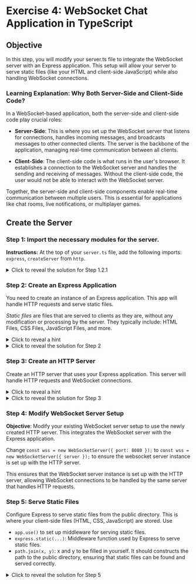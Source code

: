 # Exercise 4: WebSocket Chat Application in TypeScript

## Objective
In this step, you will modify your server.ts file to integrate the WebSocket server with an Express application. This setup will allow your server to serve static files (like your HTML and client-side JavaScript) while also handling WebSocket connections.

### Learning Explanation: Why Both Server-Side and Client-Side Code?

In a WebSocket-based application, both the server-side and client-side code play crucial roles:

- **Server-Side**: This is where you set up the WebSocket server that listens for connections, handles incoming messages, and broadcasts messages to other connected clients. The server is the backbone of the application, managing real-time communication between all clients.
  
- **Client-Side**: The client-side code is what runs in the user's browser. It establishes a connection to the WebSocket server and handles the sending and receiving of messages. Without the client-side code, the user would not be able to interact with the WebSocket server.

Together, the server-side and client-side components enable real-time communication between multiple users. This is essential for applications like chat rooms, live notifications, or multiplayer games.

## Create the Server

### Step 1: Import the necessary modules for the server.

**Instructions:** At the top of your `server.ts` file, add the following imports: `express`, `createServer` from `http`.

<details> 
  <summary>Click to reveal the solution for Step 1.2.1</summary>

```typescript
import express from 'express';
import { createServer } from 'http';
import { WebSocket, WebSocketServer } from 'ws';
import path from 'path';
```

**Explanation:**
- `express`: Manages routes and serves static files.
- `createServer`: Creates an HTTP server to handle requests.
- WebSocket and WebSocketServer: Manage WebSocket connections.
- `path`: Helps manage file paths across different environments.
</details> 


### Step 2: Create an Express Application
You need to create an instance of an Express application. This app will handle HTTP requests and serve static files.

*Static files* are files that are served to clients as they are, without any modification or processing by the server. They typically include: HTML Files, CSS Files, JavaScript Files, and more.

<details>
  <summary>Click to reveal a hint</summary>
  
  Use `express()`
</details>

<details> 
  <summary>Click to reveal the solution for Step 2</summary>

  ```typescript
    const app = express();
  ```
</details>

### Step 3:  Create an HTTP Server
Create an HTTP server that uses your Express application. This server will handle HTTP requests and WebSocket connections.

<details>
  <summary>Click to reveal a hint</summary>
  
  Use `createServer()` and refer to the app
</details>

<details>
  <summary>Click to reveal the solution for Step 3</summary>

  ```typescript
  const server = createServer(app);
  ```
</details>

### Step 4: Modify WebSocket Server Setup
**Objective**: Modify your existing WebSocket server setup to use the newly created HTTP server. This integrates the WebSocket server with the Express application.

Change `const wss = new WebSocketServer({ port: 8080 });` to `const wss = new WebSocketServer({ server });` to ensure the websocket server instance is set up with the HTTP server.

This ensures that the WebSocket server instance is set up with the HTTP server, allowing WebSocket connections to be handled by the same server that handles HTTP requests.

### Step 5: Serve Static Files
Configure Express to serve static files from the public directory. This is where your client-side files (HTML, CSS, JavaScript) are stored. Use
- `app.use()`  to set up middleware for serving static files.
- `express.static(...)`: Middleware function used by Express to serve static files.
- `path.join(x, y)`: x and y to be filled in yourself. It should constructs the path to the public directory, ensuring that static files can be found and served correctly.

<details>
  <summary>Click to reveal the solution for Step 5</summary>
  ```typescript
  app.use(express.static(path.join(__dirname, 'public')));
  ```
  Explanation:
  - `express.static(path.join(__dirname, 'public'))`: Middleware function used by Express to serve static files from the public directory.
  - `path.join(__dirname, 'public')`: Constructs the path to the public directory, ensuring that static files can be found and served correctly.

<details> 
  <summary>Click to reveal the server solution</summary>
  
```typescript
const server = createServer(app);
const wss = new WebSocketServer({ server });

wss.on('connection', (ws: WebSocket) => {
  console.log('New client connected');

  ws.on('message', (message: string) => {
    console.log('Received:', message);
    
    // Broadcast to all clients
    wss.clients.forEach((client) => {
      if (client.readyState === WebSocket.OPEN) {
        client.send(message);
      }
    });
  });

  ws.on('close', () => {
    console.log('Client disconnected');
  });
});

server.listen(3000, () => {
  console.log('Server is running on http://localhost:3000');
});
```

**Explanation:**
createServer(app): Creates an HTTP server to handle requests, using the Express app to serve files.
new WebSocketServer({ server }): Creates a WebSocket server that listens for WebSocket connections.
wss.on('connection', ...): Handles new client connections, allowing the server to interact with each client.
ws.on('message', ...): Listens for messages from connected clients and broadcasts them to all other clients.
wss.clients.forEach(...): Iterates over all connected clients to send messages.
server.listen(3000, ...): Starts the server on port 3000.
</details>

## Client-Side
Now that the server is set up, you need to create the client-side code that will connect to the WebSocket server, send messages, and display incoming messages in the browser.

### Step 1: Create the HTML file
This file will create the user interface for the chat application.
- Create a `div` in which we will display messages. Give it an insightful id.
- Create an input field where users can type their messages
- create a button to send the message. Add an onclick function for when the button is clicked
- load the client.js file (client-side JavaScript file), which will handle the WebSocket communication. This file will be created in the next step.

<details>
  <summary>
    Click to reveal solution!
  </summary>
  
  ```html
  <!DOCTYPE html>
  <html lang="en">
  <head>
      <meta charset="UTF-8">
      <meta name="viewport" content="width=device-width, initial-scale=1.0">
      <title>WebSocket Chat</title>
  </head>
  <body>
      <h1>WebSocket Chat</h1>
      <div id="chat"></div>
      <input type="text" id="message" placeholder="Type a message...">
      <button onclick="sendMessage()">Send</button>
  
      <script src="client.js"></script>
  </body>
  </html>
  ```
</details>

### Step 2: Write the Client-Side Typescript
Now, create the client-side JavaScript (TypeScript) file that will handle WebSocket communication.

**Instructions:** In the `public` directory, create a file named `client.ts`. Here we will set up the WebSocket connection, handle incoming messages, and allow the user to send messages.

## Step 2.1: Create the WebSocket Connection
**Explanation**: A WebSocket connection allows your client (the browser) to establish a persistent connection to the server. This means that after the initial handshake, both the client and server can send data to each other at any time without re-establishing the connection.

**Instructions**: Start by creating a WebSocket connection to the server running on ws://localhost:3000.
- We do this by creating a new websocket instance that connects to the server running on `ws://localhost:3000`. Save this connection in a const socket (or any other suitable name)
- The `socket` represents this connection, and you can use it to send and receive messages between the client and server.

<details> 
  <summary>Click to reveal a hint for Step 2.2.1</summary>
  Use `new WebSocket('ws://localhost:3000')` to create the connection.
</details>

<details>
  <summary>Click to reveal the solution for Step 2.2.1</summary>
  ```typescript
  const socket: WebSocket = new WebSocket('ws://localhost:3000');
  ```
</details>

## Step 2.2: Handle Incoming Messages
**Learning Explanation**: When the server sends a message to the client, we need to capture that message and display it in the chat interface. This is done by listening for the `onmessage` event, which is triggered whenever a new message is received.

**Instructions:** Add an event listener for the `onmessage` event to handle incoming messages.
When a message is received, display it in the chat div.

<details>
  <summary>Click to reveal a hint for Step 2.2.2</summary>
  Use `socket.onmessage = (event: MessageEvent) => {...}` to handle the incoming messages. 
  Access the message data using `event.data`. 
</details>

<details>
  <summary>Click to reveal the solution for Step 2.2.2</summary>
  ```typescript
  const chat = document.getElementById('chat') as HTMLDivElement;

  socket.onmessage = (event: MessageEvent) => {
      const messageElement = document.createElement('p');
      messageElement.textContent = event.data;
      chat.appendChild(messageElement);
  };
  ```

Explanation:

socket.onmessage: This event listener is triggered whenever a message is received from the server.
event.data: This contains the message data sent by the server.
document.getElementById('chat'): This gets a reference to the chat div where messages will be displayed.
document.createElement('p'): This creates a new paragraph element (<p>), which will hold the message text.
chat.appendChild(messageElement): This adds the newly created paragraph element to the chat div, displaying the message in the user interface.
</details>


Step 2.2.3: Capture User Input
Learning Explanation: In a chat application, the user needs to be able to type a message and send it to the server. We'll capture the user's input from the text field and prepare it to be sent to the server when they click the "Send" button.

Instructions:

Get a reference to the input field where the user types their message.
Store this reference in a variable so you can access the user's input later.
<details> <summary>Click to reveal a hint for Step 2.2.3</summary> Use `document.getElementById('message')` to get a reference to the input field. </details> <details> <summary>Click to reveal the solution for Step 2.2.3</summary>
typescript
Copy code
const messageInput = document.getElementById('message') as HTMLInputElement;
Explanation:

document.getElementById('message'): This gets a reference to the input field with the id message, where the user will type their messages.
as HTMLInputElement: This casts the element to an HTMLInputElement type so that TypeScript knows you're working with an input field and can provide proper type checking and intellisense.
</details>
Step 2.2.4: Send Messages to the Server
Learning Explanation: Once the user has typed a message, they need to send it to the server. This is done by capturing the form submission event, preventing the default behavior (which would refresh the page), and then sending the message over the WebSocket connection.

Instructions:

Write a sendMessage function that:
Prevents the default form submission behavior.
Captures the message from the input field.
Sends the message to the server using the WebSocket connection.
Clears the input field after sending the message.
<details> <summary>Click to reveal a hint for Step 2.2.4</summary> Use `socket.send(...)` to send the message to the server, and use `event.preventDefault()` to prevent the form from refreshing the page. </details> <details> <summary>Click to reveal the solution for Step 2.2.4</summary>
typescript
Copy code
function sendMessage(event: Event): void {
    event.preventDefault();
    const message = messageInput.value;
    socket.send(message);
    messageInput.value = '';
}
Explanation:

event.preventDefault(): This prevents the form from refreshing the page when the "Send" button is clicked.
messageInput.value: This retrieves the value (text) from the input field.
socket.send(message): This sends the message to the server over the WebSocket connection.
messageInput.value = '': This clears the input field after the message is sent, readying it for the next message.
</details>
Step 2.2.5: Make sendMessage Available to the Button
Learning Explanation: To make sure that the "Send" button can trigger the sendMessage function when clicked, you need to expose sendMessage to the global scope. This way, the HTML onclick attribute can access it.

Instructions:

Expose the sendMessage function to the global scope so that the button can call it when clicked.
<details> <summary>Click to reveal a hint for Step 2.2.5</summary> Use `(window as any).sendMessage = sendMessage` to make the function globally accessible. </details> <details> <summary>Click to reveal the solution for Step 2.2.5</summary>
typescript
Copy code
(window as any).sendMessage = sendMessage;
Explanation:

(window as any).sendMessage = sendMessage: This line of code makes the sendMessage function accessible globally, allowing the HTML button to call it when the form is submitted. The as any is used here to bypass TypeScript's strict type checking for global objects.
</details>
Step 2.3: Compile the Client-Side TypeScript
Since you've written the client-side code in TypeScript, you'll need to compile it into JavaScript so that it can run in the browser.

Instructions:

Run the following command in your terminal to compile the client.ts file:
bash
Copy code
npx tsc public/client.ts --outDir public
Explanation:

This command compiles the TypeScript file (client.ts) into a JavaScript file (client.js) and places it in the public directory so that it can be loaded by the HTML file.
Step 3: Run the Chat Application
Now that both the server-side and client-side code is ready, you can run the application and see it in action.

Step 3.1: Start the Server
Instructions:

Start the server by running the following command:
bash
Copy code
npx ts-node server.ts
Explanation: The server will now run, allowing you to open the chat application and connect to the WebSocket server.

Step 3.2: Open the Chat Application
Instructions:

Open your web browser and navigate to http://localhost:3000.
Explanation:

When you visit http://localhost:3000, you should see the chat interface. You can type messages in the input field and click "Send" to send them to the server. These messages will be broadcast to all connected clients (including yourself), and you should see them appear in the chat area.
